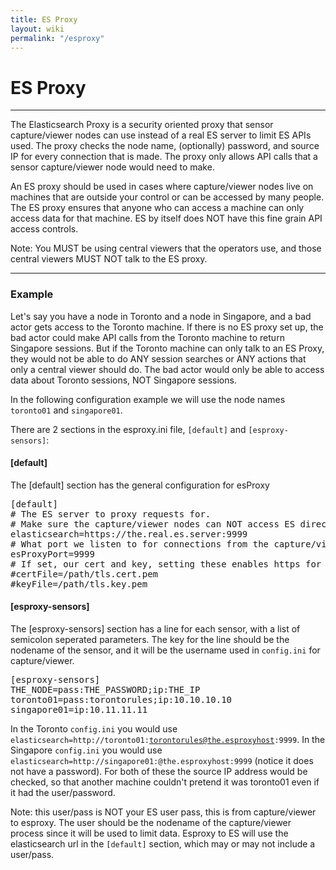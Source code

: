 ```yaml
---
title: ES Proxy
layout: wiki
permalink: "/esproxy"
---
```


<div class="full-height-and-width-container with-footer p-3" markdown="1">

# ES Proxy

---

The Elasticsearch Proxy is a security oriented proxy that sensor capture/viewer nodes can use instead of a real ES server to limit ES APIs used.
The proxy checks the node name, (optionally) password, and source IP for every connection that is made.
The proxy only allows API calls that a sensor capture/viewer node would need to make.

An ES proxy should be used in cases where capture/viewer nodes live on machines that are outside your control or can be accessed by many people.
The ES proxy ensures that anyone who can access a machine can only access data for that machine.
ES by itself does NOT have this fine grain API access controls.

<div class="alert alert-info">
Note: You MUST be using central viewers that the operators use, and those central viewers MUST NOT talk to the ES proxy.
</div>

---

### Example
Let's say you have a node in Toronto and a node in Singapore, and a bad actor gets access to the Toronto machine.
If there is no ES proxy set up, the bad actor could make API calls from the Toronto machine to return Singapore sessions.
But if the Toronto machine can only talk to an ES Proxy, they would not be able to do ANY session searches or ANY actions that only a central viewer should do. The bad actor would only be able to access data about Toronto sessions, NOT Singapore sessions.

In the following configuration example we will use the node names `toronto01` and `singapore01`.

There are 2 sections in the esproxy.ini file, `[default]` and `[esproxy-sensors]`:

#### [default]

The [default] section has the general configuration for esProxy

<pre>
[default]
# The ES server to proxy requests for.
# Make sure the capture/viewer nodes can NOT access ES directly.
elasticsearch=https://the.real.es.server:9999
# What port we listen to for connections from the capture/viewer nodes
esProxyPort=9999
# If set, our cert and key, setting these enables https for the proxy
#certFile=/path/tls.cert.pem
#keyFile=/path/tls.key.pem
</pre>

#### [esproxy-sensors]

The [esproxy-sensors] section has a line for each sensor, with a list of semicolon seperated parameters.
The key for the line should be the nodename of the sensor, and it will be the username used in `config.ini` for capture/viewer.

<pre>
[esproxy-sensors]
THE_NODE=pass:THE_PASSWORD;ip:THE_IP
toronto01=pass:torontorules;ip:10.10.10.10
singapore01=ip:10.11.11.11
</pre>

In the Toronto `config.ini` you would use <code>elasticsearch=http://toronto01:torontorules@the.esproxyhost:9999</code>.
In the Singapore `config.ini` you would use <code>elasticsearch=http://singapore01:@the.esproxyhost:9999</code> (notice it does not have a password).
For both of these the source IP address would be checked, so that another machine couldn't pretend it was toronto01 even if it had the user/password.
<div class="alert alert-info">
Note: this user/pass is NOT your ES user pass, this is from capture/viewer to esproxy. The user should be the nodename of the capture/viewer process since it will be used to limit data.
Esproxy to ES will use the elasticsearch url in the <code>[default]</code> section, which may or may not include a user/pass.
</div>
</div>
